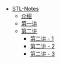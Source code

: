 * [STL-Notes]()
    * [介绍](introduction)
    * [第一讲](lecture1)
    * [第二讲]()
        * [第二讲 - 1](lecture2-1)
        * [第二讲 - 2](lecture2-2)
        * [第二讲 - 3](lecture2-3)